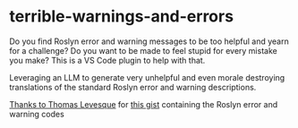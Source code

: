 # terrible-warnings-and-errors
Do you find Roslyn error and warning messages to be too helpful and yearn for a challenge? Do you want to be made to feel stupid for every mistake you make? This is a VS Code plugin to help with that. 

Leveraging an LLM to generate very unhelpful and even morale destroying translations of the standard Roslyn error and warning descriptions.

[Thanks to Thomas Levesque](https://github.com/thomaslevesque) for [this gist](https://github.com/thomaslevesque/GenerateCSharpErrors/blob/master/CSharpErrorsAndWarnings.md) containing the Roslyn error and warning codes
